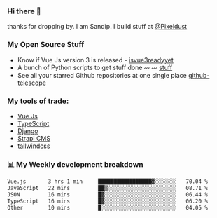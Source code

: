 ### Hi there 👋

thanks for dropping by.
I am Sandip. I build stuff at [@Pixeldust](github.com/pixeldust-in/)

###  **My Open Source Stuff**

 - Know if Vue Js version 3 is released -  [isvue3readyyet](https://github.com/sandiprb/isvue3readyyet)
 - A bunch of Python scripts to get stuff done 💤 💤 [stuff](https://github.com/sandiprb/stuff)
 - See all your starred Github repositories at one single place [github-telescope](https://github.com/sandiprb/github-telescope)



###  **My tools of trade:**
 - [Vue Js](https://github.com/vuejs/vue/)
 - [TypeScript](https://github.com/microsoft/TypeScript)
 - [Django](github.com/django/django)
 - [Strapi CMS](github.com/strapi/strapi)
 - [tailwindcss](https://github.com/tailwindlabs/tailwindcss)


###  📊 **My Weekly development breakdown**
<!--START_SECTION:waka-->

```txt
Vue.js       3 hrs 1 min     █████████████████▓░░░░░░░   70.04 %
JavaScript   22 mins         ██▒░░░░░░░░░░░░░░░░░░░░░░   08.71 %
JSON         16 mins         █▓░░░░░░░░░░░░░░░░░░░░░░░   06.44 %
TypeScript   16 mins         █▓░░░░░░░░░░░░░░░░░░░░░░░   06.20 %
Other        10 mins         █░░░░░░░░░░░░░░░░░░░░░░░░   04.05 %
```

<!--END_SECTION:waka-->
